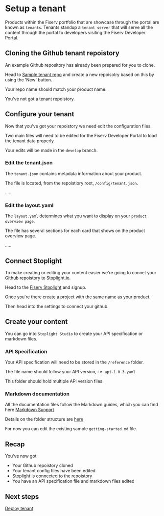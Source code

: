 # Setup a tenant

Products within the Fiserv portfolio that are showcase through the portal are known as `tenants`.  Tenants standup a `tenant server` that will serve all the content through the portal to developers visiting the Fiserv Developer Portal.

## Cloning the Github tenant repoistory

An example Github repository has already been prepared for you to clone.

Head to [Sample tenant repo](github.com/fiserv/sample-tenant) and create a new repoisotry based on this by using the 'New' button.

Your repo name should match your product name.

You've not got a tenant repoistory.

## Configure your tenant

Now that you've got your repoistory we need edit the configuration files.

Two main files will need to be edited for the Fiserv Developer Portal to load the tenant data properly.

Your edits will be made in the `develop` branch.

### Edit the tenant.json

The `tenant.json` contains metadata information about your product.

The file is located, from the repoistiory root, `/config/tenant.json`.

.....

### Edit the layout.yaml

The `layout.yaml` determines what you want to display on your `product overview page`.

The file has several sections for each card that shows on the product overview page.

.....

## Connect Stoplight

To make creating or editing your content easier we're going to connet your Github repoistory to Stoplight.io.

Head to the [Fiserv Stoplight](fiserv-portal.stoplight.io) and signup.

Once you're there create a project with the same name as your product.

Then head into the settings to connect your github.

## Create your content

You can go into `Stoplight Studio` to create your API specification or markdown files.

### API Specification

Your API specification will need to be stored in the `/reference` folder.

The file name should follow your API version, i.e. `api-1.0.3.yaml`

This folder should hold multiple API version files.

### Markdown documentation

All the documentation files follow the Markdown guides, which you can find here [Markdown Support](../../resources/markdown-support.md)

Details on the folder structure are [here](../../resources/folder-structure.md)

For now you can edit the existing sample `getting-started.md` file.

## Recap

You've now got
* Your Github repoistory cloned
* Your tenant config files have been edited
* Stoplight is connected to the repoistory
* You have an API specification file and markdown files edited

## Next steps

[Deploy tenant](./deploy-tenant.md)